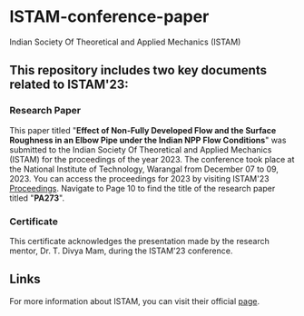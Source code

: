 # ISTAM-conference-paper
Indian Society Of Theoretical and Applied Mechanics (ISTAM)

## This repository includes two key documents related to ISTAM'23:
### Research Paper
This paper titled "**Effect of Non-Fully Developed Flow and the Surface Roughness in an Elbow Pipe under the Indian NPP Flow Conditions**" was submitted to the Indian Society Of Theoretical and Applied Mechanics (ISTAM) for the proceedings of the year 2023. The conference took place at the National Institute of Technology, Warangal from December 07 to 09, 2023.
You can access the proceedings for 2023 by visiting ISTAM'23 [Proceedings](https://istam.iitkgp.ac.in/resources/2023/proceedings/0_contents.pdf). Navigate to Page 10 to find the title of the research paper titled "**PA273**".

### Certificate
This certificate acknowledges the presentation made by the research mentor, Dr. T. Divya Mam, during the ISTAM'23 conference.

## Links
For more information about ISTAM, you can visit their official [page](https://istam.iitkgp.ac.in/#!/pages/about).
